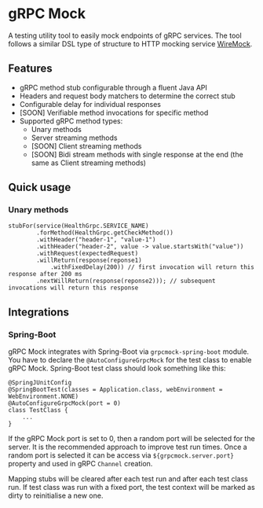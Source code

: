 # gRPC Mock
A testing utility tool to easily mock endpoints of gRPC services. 
The tool follows a similar DSL type of structure to HTTP mocking service [WireMock](https://github.com/tomakehurst/wiremock).

## Features

 - gRPC method stub configurable through a fluent Java API
 - Headers and request body matchers to determine the correct stub
 - Configurable delay for individual responses
 - [SOON] Verifiable method invocations for specific method
 - Supported gRPC method types:
    - Unary methods
    - Server streaming methods
    - [SOON] Client streaming methods
    - [SOON] Bidi stream methods with single response at the end (the same as Client streaming methods)
    
## Quick usage

### Unary methods

```
stubFor(service(HealthGrpc.SERVICE_NAME)
        .forMethod(HealthGrpc.getCheckMethod())
        .withHeader("header-1", "value-1")
        .withHeader("header-2", value -> value.startsWith("value"))
        .withRequest(expectedRequest)
        .willReturn(response(reponse1)
            .withFixedDelay(200)) // first invocation will return this response after 200 ms
        .nextWillReturn(response(reponse2))); // subsequent invocations will return this response
```

## Integrations

### Spring-Boot

gRPC Mock integrates with Spring-Boot via `grpcmock-spring-boot` module. You have to declare the `@AutoConfigureGrpcMock` for the test class to enable gRPC Mock.
Spring-Boot test class should look something like this:
```
@SpringJUnitConfig
@SpringBootTest(classes = Application.class, webEnvironment = WebEnvironment.NONE)
@AutoConfigureGrpcMock(port = 0)
class TestClass {
    ...
}
```

If the gRPC Mock port is set to 0, then a random port will be selected for the server. It is the recommended approach to improve test run times. Once a random port is selected it can be access via `${grpcmock.server.port}` property and used in gRPC `Channel` creation.

Mapping stubs will be cleared after each test run and after each test class run. If test class was run with a fixed port, the test context will be marked as dirty to reinitialise a new one.